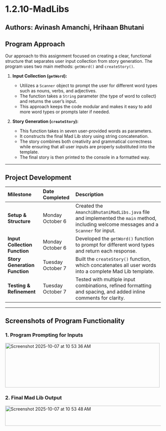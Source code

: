 # 1.2.10-MadLibs

**Authors:** Avinash Amanchi, Hrihaan Bhutani
---

## Program Approach

Our approach to this assignment focused on creating a clear, functional structure that separates user input collection from story generation. The program uses two main methods: `getWord()` and `createStory()`.

1. **Input Collection (`getWord`):**  
   - Utilizes a `Scanner` object to prompt the user for different word types such as nouns, verbs, and adjectives.  
   - The function takes a `String` parameter (the type of word to collect) and returns the user’s input.  
   - This approach keeps the code modular and makes it easy to add more word types or prompts later if needed.

2. **Story Generation (`createStory`):**  
   - This function takes in seven user-provided words as parameters.  
   - It constructs the final Mad Lib story using string concatenation.  
   - The story combines both creativity and grammatical correctness while ensuring that all user inputs are properly substituted into the template.  
   - The final story is then printed to the console in a formatted way.

---

## Project Development

| Milestone | Date Completed | Description |
| :--- | :--- | :--- |
| **Setup & Structure** | Monday October 6 | Created the `AmanchiBhutaniMadLibs.java` file and implemented the `main` method, including welcome messages and a `Scanner` for input. |
| **Input Collection Function** | Monday October 6 | Developed the `getWord()` function to prompt for different word types and return each response. |
| **Story Generation Function** | Tuesday October 7 | Built the `createStory()` function, which concatenates all user words into a complete Mad Lib template. |
| **Testing & Refinement** | Tuesday October 7 | Tested with multiple input combinations, refined formatting and spacing, and added inline comments for clarity. |

---

## Screenshots of Program Functionality

### 1. Program Prompting for Inputs
<img width="500" height="144" alt="Screenshot 2025-10-07 at 10 53 36 AM" src="https://github.com/user-attachments/assets/0fb02c48-745e-4e9b-b8a1-746fb08b65dd" />

### 2. Final Mad Lib Output
<img width="1161" height="65" alt="Screenshot 2025-10-07 at 10 53 48 AM" src="https://github.com/user-attachments/assets/8d5dfa1a-db9d-48f8-9684-f41db43a2f08" />

